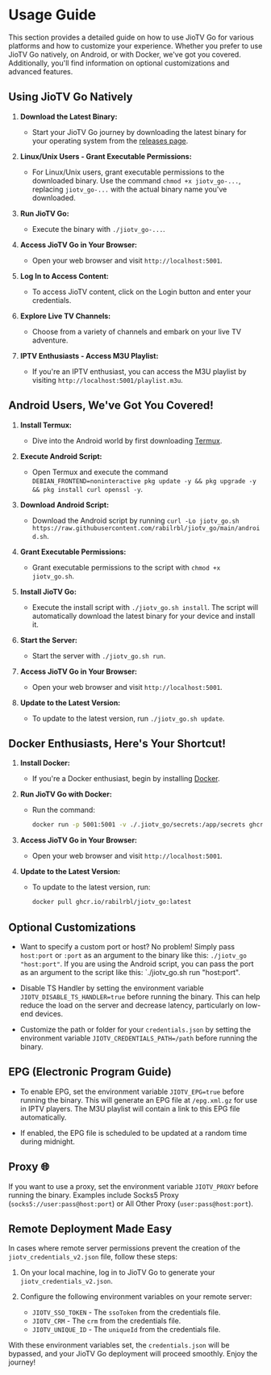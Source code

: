 # Usage Guide

This section provides a detailed guide on how to use JioTV Go for various platforms and how to customize your experience. Whether you prefer to use JioTV Go natively, on Android, or with Docker, we've got you covered. Additionally, you'll find information on optional customizations and advanced features.

## Using JioTV Go Natively

1. **Download the Latest Binary:**
   - Start your JioTV Go journey by downloading the latest binary for your operating system from the [releases page](https://github.com/rabilrbl/jiotv_go/releases/latest).

2. **Linux/Unix Users - Grant Executable Permissions:**
   - For Linux/Unix users, grant executable permissions to the downloaded binary. Use the command `chmod +x jiotv_go-...`, replacing `jiotv_go-...` with the actual binary name you've downloaded.

3. **Run JioTV Go:**
   - Execute the binary with `./jiotv_go-...`.

4. **Access JioTV Go in Your Browser:**
   - Open your web browser and visit `http://localhost:5001`.

5. **Log In to Access Content:**
   - To access JioTV content, click on the Login button and enter your credentials.

6. **Explore Live TV Channels:**
   - Choose from a variety of channels and embark on your live TV adventure.

7. **IPTV Enthusiasts - Access M3U Playlist:**
   - If you're an IPTV enthusiast, you can access the M3U playlist by visiting `http://localhost:5001/playlist.m3u`.

## Android Users, We've Got You Covered!

1. **Install Termux:**
   - Dive into the Android world by first downloading [Termux](https://github.com/termux/termux-app/releases/latest).

2. **Execute Android Script:**
   - Open Termux and execute the command `DEBIAN_FRONTEND=noninteractive pkg update -y && pkg upgrade -y && pkg install curl openssl -y`.

3. **Download Android Script:**
   - Download the Android script by running `curl -Lo jiotv_go.sh https://raw.githubusercontent.com/rabilrbl/jiotv_go/main/android.sh`.

4. **Grant Executable Permissions:**
   - Grant executable permissions to the script with `chmod +x jiotv_go.sh`.

5. **Install JioTV Go:**
   - Execute the install script with `./jiotv_go.sh install`. The script will automatically download the latest binary for your device and install it.

6. **Start the Server:**
   - Start the server with `./jiotv_go.sh run`.

7. **Access JioTV Go in Your Browser:**
   - Open your web browser and visit `http://localhost:5001`.

8. **Update to the Latest Version:**
   - To update to the latest version, run `./jiotv_go.sh update`.

## Docker Enthusiasts, Here's Your Shortcut!

1. **Install Docker:**
   - If you're a Docker enthusiast, begin by installing [Docker](https://docs.docker.com/get-docker/).

2. **Run JioTV Go with Docker:**
   - Run the command:
     ```sh
     docker run -p 5001:5001 -v ./.jiotv_go/secrets:/app/secrets ghcr.io/rabilrbl/jiotv_go
     ```

3. **Access JioTV Go in Your Browser:**
   - Open your web browser and visit `http://localhost:5001`.

4. **Update to the Latest Version:**
   - To update to the latest version, run:
     ```sh
     docker pull ghcr.io/rabilrbl/jiotv_go:latest
     ```

## Optional Customizations

- Want to specify a custom port or host? No problem! Simply pass `host:port` or `:port` as an argument to the binary like this: `./jiotv_go "host:port"`. If you are using the Android script, you can pass the port as an argument to the script like this: `./jiotv_go.sh run "host:port".

- Disable TS Handler by setting the environment variable `JIOTV_DISABLE_TS_HANDLER=true` before running the binary. This can help reduce the load on the server and decrease latency, particularly on low-end devices.

- Customize the path or folder for your `credentials.json` by setting the environment variable `JIOTV_CREDENTIALS_PATH=/path` before running the binary.

## EPG (Electronic Program Guide)

- To enable EPG, set the environment variable `JIOTV_EPG=true` before running the binary. This will generate an EPG file at `/epg.xml.gz` for use in IPTV players. The M3U playlist will contain a link to this EPG file automatically.

- If enabled, the EPG file is scheduled to be updated at a random time during midnight.

## Proxy 🌐

If you want to use a proxy, set the environment variable `JIOTV_PROXY` before running the binary. Examples include Socks5 Proxy (`socks5://user:pass@host:port`) or All Other Proxy (`user:pass@host:port`).

## Remote Deployment Made Easy

In cases where remote server permissions prevent the creation of the `jiotv_credentials_v2.json` file, follow these steps:

1. On your local machine, log in to JioTV Go to generate your `jiotv_credentials_v2.json`.

2. Configure the following environment variables on your remote server:
   - `JIOTV_SSO_TOKEN` - The `ssoToken` from the credentials file.
   - `JIOTV_CRM` - The `crm` from the credentials file.
   - `JIOTV_UNIQUE_ID` - The `uniqueId` from the credentials file.

With these environment variables set, the `credentials.json` will be bypassed, and your JioTV Go deployment will proceed smoothly. Enjoy the journey!
